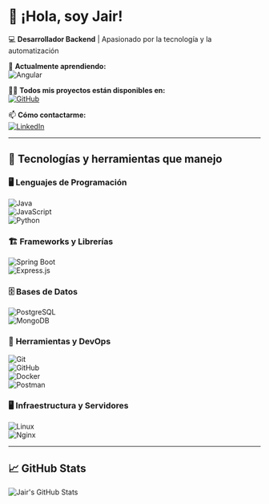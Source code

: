 # 👋 ¡Hola, soy Jair!  
💻 **Desarrollador Backend** | Apasionado por la tecnología y la automatización  

🌱 **Actualmente aprendiendo:**  
![Angular](https://img.shields.io/badge/Angular-DD0031?style=for-the-badge&logo=angular&logoColor=white)  

👨‍💻 **Todos mis proyectos están disponibles en:**  
[![GitHub](https://img.shields.io/badge/GitHub-181717?style=for-the-badge&logo=github&logoColor=white)](https://github.com/Jair25x)  

📫 **Cómo contactarme:**  
[![LinkedIn](https://img.shields.io/badge/LinkedIn-0A66C2?style=for-the-badge&logo=linkedin&logoColor=white)](https://www.linkedin.com/in/jair-almanza-cuno-61038b208)  

---

## 🚀 Tecnologías y herramientas que manejo  

### 🖥 **Lenguajes de Programación**  
![Java](https://img.shields.io/badge/Java-007396?style=for-the-badge&logo=java&logoColor=white)  
![JavaScript](https://img.shields.io/badge/JavaScript-F7DF1E?style=for-the-badge&logo=javascript&logoColor=black)  
![Python](https://img.shields.io/badge/Python-3776AB?style=for-the-badge&logo=python&logoColor=white)  

### 🏗 **Frameworks y Librerías**  
![Spring Boot](https://img.shields.io/badge/Spring%20Boot-6DB33F?style=for-the-badge&logo=spring-boot&logoColor=white)  
![Express.js](https://img.shields.io/badge/Express.js-000000?style=for-the-badge&logo=express&logoColor=white)  

### 🗄 **Bases de Datos**  
![PostgreSQL](https://img.shields.io/badge/PostgreSQL-4169E1?style=for-the-badge&logo=postgresql&logoColor=white)  
![MongoDB](https://img.shields.io/badge/MongoDB-47A248?style=for-the-badge&logo=mongodb&logoColor=white)  

### 🔧 **Herramientas y DevOps**  
![Git](https://img.shields.io/badge/Git-F05032?style=for-the-badge&logo=git&logoColor=white)  
![GitHub](https://img.shields.io/badge/GitHub-181717?style=for-the-badge&logo=github&logoColor=white)  
![Docker](https://img.shields.io/badge/Docker-2496ED?style=for-the-badge&logo=docker&logoColor=white)  
![Postman](https://img.shields.io/badge/Postman-FF6C37?style=for-the-badge&logo=postman&logoColor=white)  

### 🖥 **Infraestructura y Servidores**  
![Linux](https://img.shields.io/badge/Linux-FCC624?style=for-the-badge&logo=linux&logoColor=black)  
![Nginx](https://img.shields.io/badge/Nginx-009639?style=for-the-badge&logo=nginx&logoColor=white)  

---

## 📈 GitHub Stats  
![Jair's GitHub Stats](https://github-readme-stats.vercel.app/api?username=Jair25x&show_icons=true&theme=dark)  
